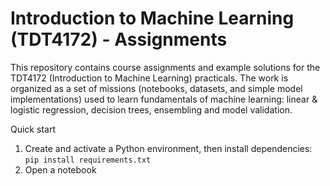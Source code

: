 # Introduction to Machine Learning (TDT4172) - Assignments

This repository contains course assignments and example solutions for the TDT4172 (Introduction to Machine Learning) practicals. The work is organized as a set of missions (notebooks, datasets, and simple model implementations) used to learn fundamentals of machine learning: linear & logistic regression, decision trees, ensembling and model validation.

Quick start
1. Create and activate a Python environment, then install dependencies:
```pip install requirements.txt```
2. Open a notebook
